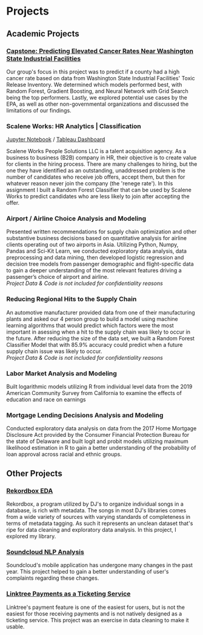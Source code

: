 # Projects

## Academic Projects

### <a href='https://github.com/nbcarroll/Data-Science-Projects/blob/main/Carroll%2C%20Debnath%2C%20Geethasree%20K%20N%2C%20Majumder%20-%20%20Final%20Paper%20(Capstone).pdf'>Capstone: Predicting Elevated Cancer Rates Near Washington State Industrial Facilities</a>
Our group's focus in this project was to predict if a county had a high cancer rate based on data from Washington State Industrial Facilities' Toxic Release Inventory.  We determined which models performed best, with Random Forest, Gradient Boosting, and Neural Network with Grid Search being the top performers. Lastly, we explored potential use cases by the EPA, as well as other non-governmental organizations and discussed the limitations of our findings.

### Scalene Works: HR Analytics | Classification
<a href='https://github.com/nbcarroll/Data-Science-Projects/blob/main/Scalene%20Works/scalene_works.ipynb'>Jupyter Notebook</a> / <a href='https://public.tableau.com/app/profile/nbcarr0ll/viz/ScaleneWorksHrAnalytics/Dashboard1?publish=yes'>Tableau Dashboard</a>

Scalene Works People Solutions LLC is a talent acquisition agency. As a business to business (B2B) company in HR, their objective is to create value for clients in the hiring process. There are many challenges to hiring, but the one they have identified as an outstanding, unaddressed problem is the number of candidates who receive job offers, accept them, but then for whatever reason never join the company (the 'renege rate'). In this assignment I built a Random Forest Classifier that can be used by Scalene Works to predict candidates who are less likely to join after accepting the offer. 

### Airport / Airline Choice Analysis and Modeling
Presented written recommendations for supply chain optimization and other substantive business decisions based on quantitative analysis for airline clients operating out of two airports in Asia. Utilizing Python, Numpy, Pandas and Sci-Kit Learn, we conducted exploratory data analysis, data preprocessing and data mining, then developed logistic regression and decision tree models from passenger demographic and flight-specific data to gain a deeper understanding of the most relevant features driving a passenger’s choice of airport and airline.<br>
<i> Project Data & Code is not included for confidentiality reasons</i>

### Reducing Regional Hits to the Supply Chain
An automotive manufacturer provided data from one of their manufacturing plants and asked our 4 person group to build a model using machine learning algorithms that would predict which factors were the most important in asessing when a hit to the supply chain was likely to occur in the future. After reducing the size of the data set, we built a Random Forest Classifier Model that with 85.9% accuracy could predict when a future supply chain issue was likely to occur.<br>
<i> Project Data & Code is not included for confidentiality reasons</i>

### Labor Market Analysis and Modeling
Built logarithmic models utilizing R from individual level data from the 2019 American Community Survey from California to examine the effects of education and race on earnings

### Mortgage Lending Decisions Analysis and Modeling
Conducted exploratory data analysis on data from the 2017 Home Mortgage Disclosure Act provided by the Consumer Financial Protection Bureau for the state of Delaware and built logit and probit models utilizing maximum likelihood estimation in R to gain a better understanding of the probability of loan approval across racial and ethnic groups.

## Other Projects

### <a href='https://github.com/nbcarroll/Data-Science-Projects/blob/main/Rekordbox%20EDA/RekordboxEDA.ipynb'>Rekordbox EDA</a>
Rekordbox, a program utilized by DJ's to organize individual songs in a database, is rich with metadata. The songs in most DJ's libraries comes from a wide variety of sources with varying standards of completeness in terms of metadata tagging. As such it represents an unclean dataset that's ripe for data cleaning and exploratory data analysis. In this project, I explored my library.


### <a href='https://github.com/nbcarroll/Data-Science-Projects/blob/main/Soundcloud%20NLP%20Analysis/SoundcloudAppNLP.ipynb'>Soundcloud NLP Analysis</a>
Soundcloud's mobile application has undergone many changes in the past year. This project helped to gain a better understanding of user's complaints regarding these changes.
### <a href='https://github.com/nbcarroll/Data-Science-Projects/blob/main/Ticketing/ticketing.ipynb'>Linktree Payments as a Ticketing Service</a>
Linktree's payment feature is one of the easiest for users, but is not the easiest for those receiving payments and is not natively designed as a ticketing service. This project was an exercise in data cleaning to make it usable.
